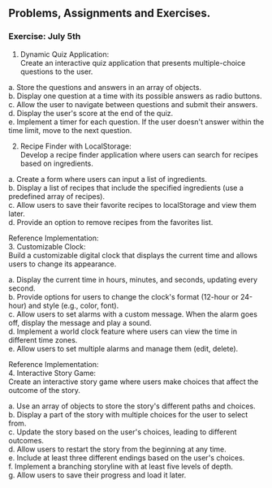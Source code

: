 ## Problems, Assignments and Exercises.


### Exercise: July 5th

1. Dynamic Quiz Application:  
Create an interactive quiz application that presents multiple-choice questions to the user. 

a. Store the questions and answers in an array of objects.  
b. Display one question at a time with its possible answers as radio buttons.  
c. Allow the user to navigate between questions and submit their answers.  
d. Display the user's score at the end of the quiz.  
e. Implement a timer for each question. If the user doesn't answer within the time limit, move to the next question.  


2. Recipe Finder with LocalStorage:  
Develop a recipe finder application where users can search for recipes based on ingredients.  

a. Create a form where users can input a list of ingredients.  
b. Display a list of recipes that include the specified ingredients (use a predefined array of recipes).  
c. Allow users to save their favorite recipes to localStorage and view them later.  
d. Provide an option to remove recipes from the favorites list.  



Reference Implementation:  
3. Customizable Clock:  
Build a customizable digital clock that displays the current time and allows users to change its appearance.  

a. Display the current time in hours, minutes, and seconds, updating every second.  
b. Provide options for users to change the clock's format (12-hour or 24-hour) and style (e.g., color, font).  
c. Allow users to set alarms with a custom message. When the alarm goes off, display the message and play a sound.  
d. Implement a world clock feature where users can view the time in different time zones.  
e. Allow users to set multiple alarms and manage them (edit, delete).  

Reference Implementation:  
4. Interactive Story Game:  
Create an interactive story game where users make choices that affect the outcome of the story.  

a. Use an array of objects to store the story's different paths and choices.  
b. Display a part of the story with multiple choices for the user to select from.  
c. Update the story based on the user's choices, leading to different outcomes.  
d. Allow users to restart the story from the beginning at any time.  
e. Include at least three different endings based on the user's choices.  
f. Implement a branching storyline with at least five levels of depth.  
g. Allow users to save their progress and load it later.  


